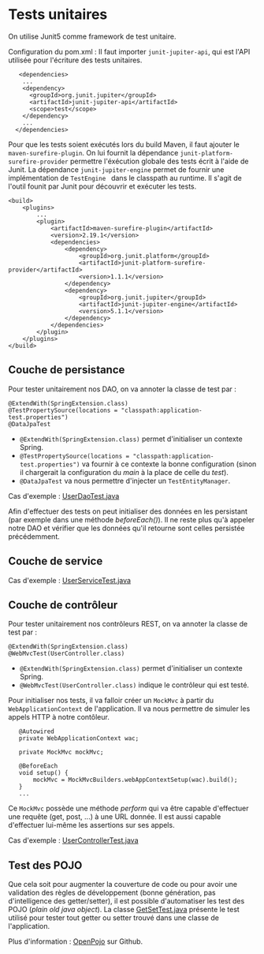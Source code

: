 # Tests unitaires
On utilise Junit5 comme framework de test unitaire. 

Configuration du pom.xml : 
Il faut importer `junit-jupiter-api`, qui est l'API utilisée pour l'écriture des tests unitaires.

```
   <dependencies>
    ...
    <dependency>
      <groupId>org.junit.jupiter</groupId>
      <artifactId>junit-jupiter-api</artifactId>
      <scope>test</scope>
    </dependency>
    ...
  </dependencies>
```

Pour que les tests soient exécutés lors du build Maven, il faut ajouter le `maven-surefire-plugin`. On lui fournit la dépendance `junit-platform-surefire-provider` permettre l'éxécution 
globale des tests écrit à l'aide de Junit. La dépendance `junit-jupiter-engine` permet de fournir une implémentation de `TestEngine ` dans le classpath au runtime. Il s'agit de l'outil 
founit par Junit pour découvrir et exécuter 
les tests.

```
<build>
    <plugins>
        ...
        <plugin>
            <artifactId>maven-surefire-plugin</artifactId>
            <version>2.19.1</version>
            <dependencies>
                <dependency>
                    <groupId>org.junit.platform</groupId>
                    <artifactId>junit-platform-surefire-provider</artifactId>
                    <version>1.1.1</version>
                </dependency>
                <dependency>
                    <groupId>org.junit.jupiter</groupId>
                    <artifactId>junit-jupiter-engine</artifactId>
                    <version>5.1.1</version>
                </dependency>
            </dependencies>
        </plugin>
    </plugins>
</build>
```

## Couche de persistance
Pour tester unitairement nos DAO, on va annoter la classe de test par : 
```
@ExtendWith(SpringExtension.class)
@TestPropertySource(locations = "classpath:application-test.properties")
@DataJpaTest
```
 * `@ExtendWith(SpringExtension.class)` permet d'initialiser un contexte Spring.
 * `@TestPropertySource(locations = "classpath:application-test.properties")` va fournir à ce contexte la bonne configuration (sinon il chargerait la configuration du *main* à la place de
  celle du *test*).
 * `@DataJpaTest` va nous permettre d'injecter un `TestEntityManager`.
 
 Cas d'exemple : [UserDaoTest.java](../../src/test/java/fr/deroffal/portail/authentification/dao/UserDaoTest.java)
 
 Afin d'effectuer des tests on peut initialiser des données en les persistant (par exemple dans une méthode *beforeEach()*). Il ne reste plus qu'à appeler notre DAO et vérifier que les 
 données qu'il retourne sont celles persistée précédemment.

## Couche de service
Cas d'exemple : [UserServiceTest.java](../../src/test/java/fr/deroffal/portail/authentification/service/UserServiceTest.java)

## Couche de contrôleur
Pour tester unitairement nos contrôleurs REST, on va annoter la classe de test par : 
```
@ExtendWith(SpringExtension.class)
@WebMvcTest(UserController.class)
```
 * `@ExtendWith(SpringExtension.class)` permet d'initialiser un contexte Spring.
 * `@WebMvcTest(UserController.class)` indique le contrôleur qui est testé.
 
 Pour initialiser nos tests, il va falloir créer un `MockMvc` à partir du `WebApplicationContext` de l'application. Il va nous permettre de simuler les appels HTTP à notre contôleur.
 ```
 	@Autowired
 	private WebApplicationContext wac;
 
 	private MockMvc mockMvc;
 
 	@BeforeEach
 	void setup() {
 		mockMvc = MockMvcBuilders.webAppContextSetup(wac).build();
 	}
 	...
 ```
 Ce `MockMvc` possède une méthode *perform* qui va être capable d'effectuer une requête (get, post, ...) à une URL donnée.  Il est aussi capable d'effectuer lui-même les assertions sur 
 ses appels.
 
 Cas d'exemple : [UserControllerTest.java](../../src/test/java/fr/deroffal/portail/authentification/controller/UserControllerTest.java)
 
 ## Test des POJO
 Que cela soit pour augmenter la couverture de code ou pour avoir une validation des règles de développement (bonne génération, pas d'intelligence des getter/setter), il est possible 
 d'automatiser les test des POJO (*plain old java object*). La classe [GetSetTest.java](../../src/test/java/fr/deroffal/portail/GetSetTest.java) présente le test utilisé pour tester
 tout getter ou setter trouvé dans une classe de l'application.
 
 Plus d'information : [OpenPojo](https://github.com/OpenPojo/openpojo/wiki) sur Github.